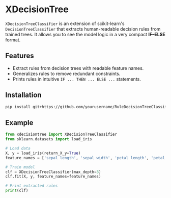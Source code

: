 # XDecisionTree

`XDecisionTreeClassifier` is an extension of scikit-learn's `DecisionTreeClassifier` that extracts human-readable decision rules from trained trees. It allows you to see the model logic in a very compact **IF–ELSE** format.

## Features
- Extract rules from decision trees with readable feature names.
- Generalizes rules to remove redundant constraints.
- Prints rules in intuitive `IF ... THEN ... ELSE ...` statements.

## Installation
```bash
pip install git+https://github.com/yourusername/RuleDecisionTreeClassifier.git
```

## Example
```python
from xdecisiontree import XDecisionTreeClassifier
from sklearn.datasets import load_iris

# Load data
X, y = load_iris(return_X_y=True)
feature_names = ['sepal length', 'sepal width', 'petal length', 'petal width']

# Train model
clf = XDecisionTreeClassifier(max_depth=3)
clf.fit(X, y, feature_names=feature_names)

# Print extracted rules
print(clf)
```
